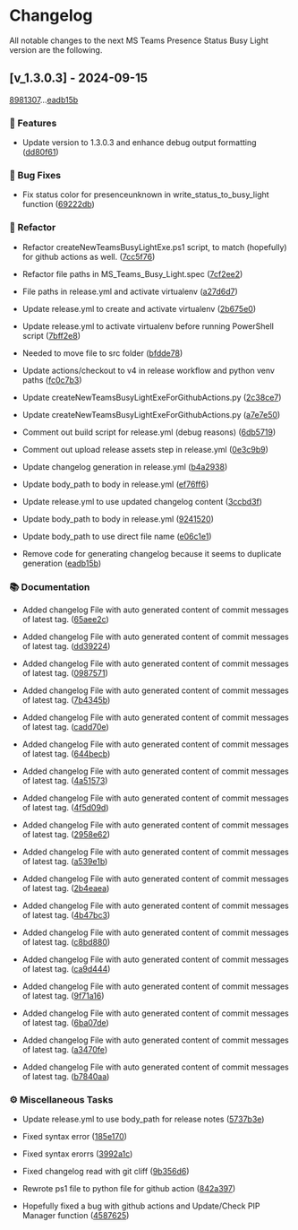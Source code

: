 # Changelog

All notable changes to the next MS Teams Presence Status Busy Light version are the following.

## [v_1.3.0.3] - 2024-09-15

[8981307](898130733d2cb1c0a3638b156cd2d49f9e7cbd54)...[eadb15b](eadb15bd649a69c1a8fa1d9bb2b974797823ab6a)

### <!-- 0 -->🚀 Features

- Update version to 1.3.0.3 and enhance debug output formatting ([dd80f61](dd80f61faeb45d14ffe4e94883d8b2f3719b80f2))


### <!-- 1 -->🐛 Bug Fixes

- Fix status color for presenceunknown in write_status_to_busy_light function ([69222db](69222db784ebbcd37de1cd21563cde6fec8d402c))


### <!-- 2 -->🚜 Refactor

- Refactor createNewTeamsBusyLightExe.ps1 script, to match (hopefully) for github actions as well. ([7cc5f76](7cc5f7699ca52f2ee0aa4956a67fdbdb16c8a39b))

- Refactor file paths in MS_Teams_Busy_Light.spec ([7cf2ee2](7cf2ee2634b26d7b6be1132baec55cbd0617e4de))

- File paths in release.yml and activate virtualenv ([a27d6d7](a27d6d7c4def02acbc55c85f61cb021909ed8fb4))

- Update release.yml to create and activate virtualenv ([2b675e0](2b675e0431cdef16db8dfb3e01614619c060e5bc))

- Update release.yml to activate virtualenv before running PowerShell script ([7bff2e8](7bff2e837ed59ad2a01ce1fa10e5ad42ea962098))

- Needed to move file to src folder ([bfdde78](bfdde784ad292459fef0516dd919d73be526fdcb))

- Update actions/checkout to v4 in release workflow and python venv paths ([fc0c7b3](fc0c7b3e3228a0b5d102069c297a9114d7ea6ae0))

- Update createNewTeamsBusyLightExeForGithubActions.py ([2c38ce7](2c38ce70d6dc6d19500bf69f890d1f2c961faca4))

- Update createNewTeamsBusyLightExeForGithubActions.py ([a7e7e50](a7e7e504a6636a6ffde07308b05887d7eeb8c87b))

- Comment out build script for release.yml (debug reasons) ([6db5719](6db5719415a1287b1f064da60914bf2c8bb00735))

- Comment out upload release assets step in release.yml ([0e3c9b9](0e3c9b9f44d65dc3b176921fa5344ad570f50816))

- Update changelog generation in release.yml ([b4a2938](b4a29383b8c1945d8851bb966c470a0a3296340c))

- Update body_path to body in release.yml ([ef76ff6](ef76ff68deec8cc9c539346579a4e5764be59252))

- Update release.yml to use updated changelog content ([3ccbd3f](3ccbd3f321673230cd1f5569d72e6231e109bd35))

- Update body_path to body in release.yml ([9241520](9241520711d2fc6b83c66a9f9fdd19763e8b375e))

- Update body_path to use direct file name ([e06c1e1](e06c1e1ac724d8105407abbb5c9e34f4f0f658e5))

- Remove code for generating changelog because it seems to duplicate generation ([eadb15b](eadb15bd649a69c1a8fa1d9bb2b974797823ab6a))


### <!-- 3 -->📚 Documentation

- Added changelog File with auto generated content of commit messages of latest tag. ([65aee2c](65aee2cb23f1600538696b262e02dd014e4ac4ca))

- Added changelog File with auto generated content of commit messages of latest tag. ([dd39224](dd39224e2d86a18d236666d8c08113dd6576c151))

- Added changelog File with auto generated content of commit messages of latest tag. ([0987571](0987571f8d9ebff2a85ca44498f1187ae60d287d))

- Added changelog File with auto generated content of commit messages of latest tag. ([7b4345b](7b4345b8325d7afeb8bd95ef8f6a04c0dbcb2379))

- Added changelog File with auto generated content of commit messages of latest tag. ([cadd70e](cadd70ebc17e7f8dcb91a1aec93fc805f73db5b1))

- Added changelog File with auto generated content of commit messages of latest tag. ([644becb](644becb3a30403242402d3fb2fd2697528392abf))

- Added changelog File with auto generated content of commit messages of latest tag. ([4a51573](4a515736ce56af3cfc980f6d7bff9e01f3c0139b))

- Added changelog File with auto generated content of commit messages of latest tag. ([4f5d09d](4f5d09d327859be8b83dcb7c8e3cd98bf5fa8f40))

- Added changelog File with auto generated content of commit messages of latest tag. ([2958e62](2958e62535dd2415a2262f8915e7f0a4c9ea0783))

- Added changelog File with auto generated content of commit messages of latest tag. ([a539e1b](a539e1b7878b5267a01a3e3deb4b8f73107c5039))

- Added changelog File with auto generated content of commit messages of latest tag. ([2b4eaea](2b4eaea076b90da457f7d6a41affbbfb7aea2f55))

- Added changelog File with auto generated content of commit messages of latest tag. ([4b47bc3](4b47bc39a1ff2f72550e5c188304f0f396817028))

- Added changelog File with auto generated content of commit messages of latest tag. ([c8bd880](c8bd88094d9d763b0f5f8cca88b80054bb88076a))

- Added changelog File with auto generated content of commit messages of latest tag. ([ca9d444](ca9d4441b127d6510f2fe980ec6ebda574c60a85))

- Added changelog File with auto generated content of commit messages of latest tag. ([9f71a16](9f71a1642f1d7fdc939b26946724823a9eb0a6aa))

- Added changelog File with auto generated content of commit messages of latest tag. ([6ba07de](6ba07de53dd160619002a986a5d48e89c54ab8c2))

- Added changelog File with auto generated content of commit messages of latest tag. ([a3470fe](a3470fe26680172aa4b55c979c6e4422a1a66140))

- Added changelog File with auto generated content of commit messages of latest tag. ([b7840aa](b7840aa04037f58c067d1993016e7570db0a1d7f))


### <!-- 8 -->⚙️ Miscellaneous Tasks

- Update release.yml to use body_path for release notes ([5737b3e](5737b3edd1f8525de86957f9a5996e5d14dd0bc9))

- Fixed syntax error ([185e170](185e170b5e660041dc51a2a0cf6854dcd096a078))

- Fixed syntax erorrs ([3992a1c](3992a1cad0c7a188fa5ce1a45c32de571936b687))

- Fixed changelog read with git cliff ([9b356d6](9b356d6da3b762677d7e1b185343240e3a5fd9e6))

- Rewrote ps1 file to python file for github action ([842a397](842a397adfdb7c1eaeebaf20ec1369b282343be0))

- Hopefully fixed a bug with github actions and Update/Check PIP Manager function ([4587625](45876251e803df265c6fa45308973d30479bdc31))


<!-- generated automatically by git-cliff  -->
